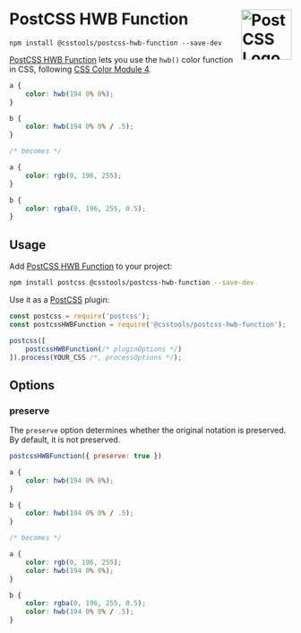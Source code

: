 # PostCSS HWB Function [<img src="https://postcss.github.io/postcss/logo.svg" alt="PostCSS Logo" width="90" height="90" align="right">][PostCSS]

`npm install @csstools/postcss-hwb-function --save-dev`

[PostCSS HWB Function] lets you use the `hwb()` color function in CSS, following [CSS Color Module 4].

```css
a {
	color: hwb(194 0% 0%);
}

b {
	color: hwb(194 0% 0% / .5);
}

/* becomes */

a {
	color: rgb(0, 196, 255);
}

b {
	color: rgba(0, 196, 255, 0.5);
}
```

## Usage

Add [PostCSS HWB Function] to your project:

```bash
npm install postcss @csstools/postcss-hwb-function --save-dev
```

Use it as a [PostCSS] plugin:

```js
const postcss = require('postcss');
const postcssHWBFunction = require('@csstools/postcss-hwb-function');

postcss([
	postcssHWBFunction(/* pluginOptions */)
]).process(YOUR_CSS /*, processOptions */);
```



## Options

### preserve

The `preserve` option determines whether the original notation
is preserved. By default, it is not preserved.

```js
postcssHWBFunction({ preserve: true })
```

```css
a {
	color: hwb(194 0% 0%);
}

b {
	color: hwb(194 0% 0% / .5);
}

/* becomes */

a {
	color: rgb(0, 196, 255);
	color: hwb(194 0% 0%);
}

b {
	color: rgba(0, 196, 255, 0.5);
	color: hwb(194 0% 0% / .5);
}
```

[cli-url]: https://github.com/csstools/postcss-plugins/actions/workflows/test.yml?query=workflow/test
[css-url]: https://cssdb.org/#hwb-function
[discord]: https://discord.gg/bUadyRwkJS
[npm-url]: https://www.npmjs.com/package/@csstools/postcss-hwb-function

[PostCSS]: https://github.com/postcss/postcss
[PostCSS HWB Function]: https://github.com/csstools/postcss-plugins/tree/main/plugins/postcss-hwb-function
[CSS Color Module 4]: https://www.w3.org/TR/css-color-4/#the-hwb-notation

